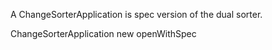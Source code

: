 A ChangeSorterApplication is spec version of the dual sorter.ChangeSorterApplication 	new openWithSpec